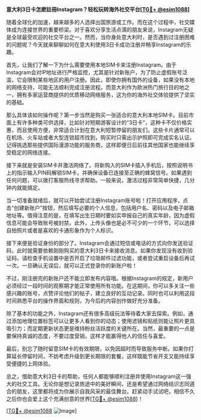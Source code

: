 **意大利3日卡怎麽註冊Instagram？轻松玩转海外社交平台[[TG💪+ @esim1088](https://t.me/s/esim1088)]**

随着全球化的加速，越来越多的人选择出国旅游或工作。而在这个过程中，社交媒体成为连接世界的重要桥梁。对于喜欢分享生活点滴的朋友来说，Instagram无疑是全球最受欢迎的社交平台之一。然而，当你身处意大利时，是否遇到过注册困难的问题呢？今天就来聊聊如何在意大利使用3日卡成功注册并畅享Instagram的乐趣。

首先，让我们了解一下为什么需要使用本地SIM卡来注册Instagram。由于Instagram会对IP地址进行严格监控，尤其是针对新账户，为了防止虚假账号泛滥，它会限制某些地区的用户注册。因此，即使你拥有国外的设备，如果没有本地的网络支持，可能无法顺利完成注册流程。而意大利作为欧洲热门旅行目的地之一，拥有多家运营商提供的优质移动网络服务，这为你的海外社交体验提供了坚实的基础。

那么具体该如何操作呢？第一步当然是购买一张适合的意大利本地SIM卡。目前市面上有许多种类可供选择，比如针对短期游客设计的“3日卡”，这种卡不仅价格实惠，而且使用方便，非常适合计划在意大利短暂停留的朋友们。这些卡片通常可以在机场、火车站或者大型连锁超市找到，购买时只需出示护照即可完成实名认证。记得挑选那些提供国际漫游功能的服务商，这样即便日后前往其他国家也能继续享受稳定的网络连接。

接下来就是安装SIM卡并激活网络了。将新购入的SIM卡插入手机后，按照说明书上的指示输入PIN码解锁SIM卡，并确保设备已连接至正确的蜂窝信号。如果遇到任何问题，可以拨打客服热线寻求帮助。一般来说，激活过程非常简单快捷，几分钟内就能搞定。

当一切准备就绪后，就可以开始尝试注册Instagram账号啦！打开应用程序，点击“创建新账户”按钮，然后填写必要的个人信息，包括用户名、密码以及电子邮箱地址等。值得注意的是，在填写出生日期时要如实申报自己的真实年龄，因为虚假信息可能会导致账号被封禁。此外，上传头像也是必不可少的一个环节，可以选择自拍照片或者是喜欢的卡通形象作为个人标识。

接下来便是验证身份的部分了。Instagram会通过短信或电话的方式向你发送验证码，此时就需要依赖刚刚购买的意大利3日卡来接收消息。如果你发现没有收到验证码，请检查手机设置中是否开启了垃圾邮件过滤功能，或者尝试重启设备后再试一次。一旦确认无误后，就可以正式登录你的新账户啦！

不过，刚注册完的新账户还不能立即发布内容哦。根据Instagram的规定，新用户必须经过一段时间的观察期才能正常使用所有功能。在这期间，你可以多关注一些感兴趣的账号，点赞评论他们的帖子，建立良好的互动记录。同时也可以利用这段时间熟悉平台的操作界面和规则，为今后的内容创作做好充分准备。

除了基本的功能之外，Instagram还有很多高级玩法等待着大家去探索。例如，通过添加地理位置标签可以让更多人看到你的动态；使用滤镜和贴纸则能让照片更具吸引力；而定期更新状态更是维持粉丝活跃度的关键所在。当然，最重要的一点是要保持真诚的态度，不要过度营销，这样才能赢得他人的信任与喜爱。

最后，别忘了随时留意SIM卡的有效期限，以免因超时而导致服务中断。如果你打算延长停留时间，不妨考虑升级到更长期限的套餐，这样既能节省开支又能持续享受便捷的上网体验。

总之，借助意大利3日卡的帮助，任何人都能够顺利注册并使用Instagram这一强大的社交工具。无论你是想记录旅途中的美好瞬间，还是希望通过网络结识志同道合的朋友，这里都将成为你展示自我风采的最佳舞台。赶紧动手试试吧，相信不久之后你也会爱上这个充满创意的世界[[TG💪+ @esim1088](https://t.me/s/esim1088)]！

[[TG💪+ @esim1088](https://t.me/s/esim1088) ![Image](https://i.postimg.cc/4NQfJmqS/Snipaste-2025-05-13-00-14-12.png)]